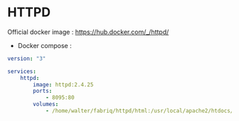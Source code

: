 HTTPD
============

Official docker image : https://hub.docker.com/_/httpd/


* Docker compose :

```yml
version: "3"

services:
    httpd:
        image: httpd:2.4.25
        ports:
            - 8095:80
        volumes:
            - /home/walter/fabriq/httpd/html:/usr/local/apache2/htdocs/ 
```

